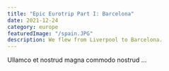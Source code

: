 ```yaml
---
title: "Epic Eurotrip Part I: Barcelona"
date: 2021-12-24
category: europe
featuredImage: "/spain.JPG"
description: We flew from Liverpool to Barcelona.
---
```


Ullamco et nostrud magna commodo nostrud ...
